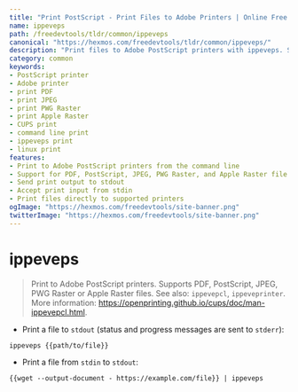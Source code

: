 ```yaml
---
title: "Print PostScript - Print Files to Adobe Printers | Online Free DevTools by Hexmos"
name: ippeveps
path: /freedevtools/tldr/common/ippeveps
canonical: "https://hexmos.com/freedevtools/tldr/common/ippeveps/"
description: "Print files to Adobe PostScript printers with ippeveps. Supports PDF, JPEG, and other formats. Free online tool, no registration required."
category: common
keywords:
- PostScript printer
- Adobe printer
- print PDF
- print JPEG
- print PWG Raster
- print Apple Raster
- CUPS print
- command line print
- ippeveps print
- linux print
features:
- Print to Adobe PostScript printers from the command line
- Support for PDF, PostScript, JPEG, PWG Raster, and Apple Raster file formats
- Send print output to stdout
- Accept print input from stdin
- Print files directly to supported printers
ogImage: "https://hexmos.com/freedevtools/site-banner.png"
twitterImage: "https://hexmos.com/freedevtools/site-banner.png"
---
```


# ippeveps

> Print to Adobe PostScript printers.
> Supports PDF, PostScript, JPEG, PWG Raster or Apple Raster files.
> See also: `ippevepcl`, `ippeveprinter`.
> More information: <https://openprinting.github.io/cups/doc/man-ippevepcl.html>.

- Print a file to `stdout` (status and progress messages are sent to `stderr`):

`ippeveps {{path/to/file}}`

- Print a file from `stdin` to `stdout`:

`{{wget --output-document - https://example.com/file}} | ippeveps`
